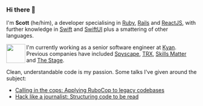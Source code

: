 ### Hi there 👋

I'm **Scott** (he/him), a developer specialising in [Ruby](https://ruby-lang.org), [Rails](https://rubyonrails.org) and [ReactJS](https://reactjs.org), with further knowledge in [Swift](https://swift.org) and [SwiftUI](https://developer.apple.com/xcode/swiftui/) plus a smattering of other languages.

<a href="https://github.com/kyan/"><img src="https://avatars3.githubusercontent.com/u/7412?s=200&v=4" align="left" width="50" /></a> I'm currently working as a senior software engineer at [Kyan](https://kyan.com). Previous companies have included [Spyscape](https://spyscape.com), [TRX](https://trx.tv), [Skills Matter](https://skillsmatter.com/) and [The Stage](https://thestage.co.uk/).

Clean, understandable code is my passion. Some talks I've given around the subject:

- [Calling in the cops: Applying RuboCop to legacy codebases](https://youtu.be/Cd1aLLwTNKc) 
- [Hack like a journalist: Structuring code to be read](https://skillsmatter.com/skillscasts/6984-hack-like-a-journalist)
